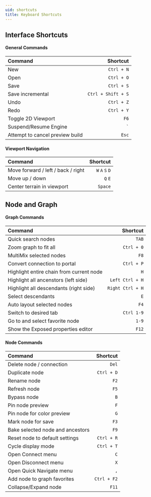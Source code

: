 ```yaml
---
uid: shortcuts
title: Keyboard Shortcuts
---
```



## Interface Shortcuts 

#### General Commands


| Command                         |           Shortcut |
| :------------------------------ | -----------------: |
| New                             |         `Ctrl + N` |
| Open                            |         `Ctrl + O` |
| Save                            |         `Ctrl + S` |
| Save incremental                | `Ctrl + Shift + S` |
| Undo                            |         `Ctrl + Z` |
| Redo                            |         `Ctrl + Y` |
| Toggle 2D Viewport              |               `F6` |
| Suspend/Resume Engine           |            `` ` `` |
| Attempt to cancel preview build |              `Esc` |

#### Viewport Navigation

| Command                            |        Shortcut |
| :--------------------------------- | --------------: |
| Move forward / left / back / right | `W` `A` `S` `D` |
| Move up / down                     |         `Q` `E` |
| Center terrain in viewport         |         `Space` |


## Node and Graph

#### Graph Commands

| Command                                  |         Shortcut |
| :--------------------------------------- | ---------------: |
| Quick search nodes                       |            `TAB` |
| Zoom graph to fit all                    |       `Ctrl + 0` |
| MultiMix selected nodes                  |             `F8` |
| Convert connection to portal             |       `Ctrl + P` |
| Highlight entire chain from current node |              `H` |
| Highlight all ancenstors (left side)     |  `Left Ctrl + H` |
| Highlight all descendants (right side)   | `Right Ctrl + H` |
| Select descendants                       |              `E` |
| Auto layout selected nodes               |             `F4` |
| Switch to desired tab                    |       `Ctrl 1-9` |
| Go to and select favorite node           |            `1-9` |
| Show the Exposed properties editor       |            `F12` |


#### Node Commands

| Command                          |    Shortcut |
| :------------------------------- | ----------: |
| Delete node / connection         |       `Del` |
| Duplicate node                   |  `Ctrl + D` |
| Rename node                      |        `F2` |
| Refresh node                     |        `F5` |
| Bypass node                      |         `B` |
| Pin node preview                 |         `F` |
| Pin node for color preview       |         `G` |
| Mark node for save               |        `F3` |
| Bake selected node and ancestors |        `F9` |
| Reset node to default settings   |  `Ctrl + R` |
| Cycle display mode               |  `Ctrl + T` |
| Open Connect menu                |         `C` |
| Open Disconnect menu             |         `X` |
| Open Quick Navigate menu         |         `,` |
| Add node to graph favorites      | `Ctrl + F2` |
| Collapse/Expand node             |       `F11` |
